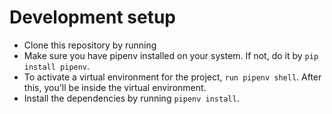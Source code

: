 # Development setup

- Clone this repository by running
- Make sure you have pipenv installed on your system. If not, do it by `pip install pipenv`.
- To activate a virtual environment for the project, `run pipenv shell`. After this, you'll be inside the virtual environment.
- Install the dependencies by running `pipenv install`.

